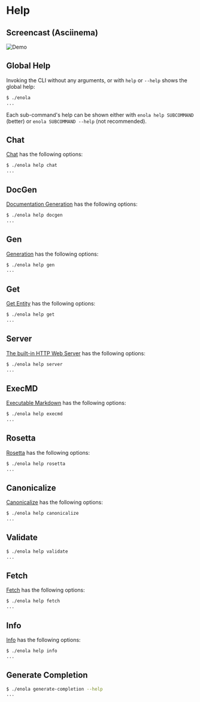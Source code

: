 <!--
    SPDX-License-Identifier: Apache-2.0

    Copyright 2023-2025 The Enola <https://enola.dev> Authors

    Licensed under the Apache License, Version 2.0 (the "License");
    you may not use this file except in compliance with the License.
    You may obtain a copy of the License at

        https://www.apache.org/licenses/LICENSE-2.0

    Unless required by applicable law or agreed to in writing, software
    distributed under the License is distributed on an "AS IS" BASIS,
    WITHOUT WARRANTIES OR CONDITIONS OF ANY KIND, either express or implied.
    See the License for the specific language governing permissions and
    limitations under the License.
-->

# Help

## Screencast (Asciinema)

![Demo](script.svg)

## Global Help

Invoking the CLI without any arguments, or with `help` or `--help` shows the global help:

```bash $? cd ../.././..
$ ./enola
...
```

Each sub-command's help can be shown either with `enola help SUBCOMMAND` (better) or `enola SUBCOMMAND --help` (not recommended).

## Chat

[Chat](../chat/index.md) has the following options:

```bash cd ../.././..
$ ./enola help chat
...
```

## DocGen

[Documentation Generation](../docgen/index.md) has the following options:

```bash cd ../.././..
$ ./enola help docgen
...
```

## Gen

[Generation](../gen/index.md) has the following options:

```bash cd ../.././..
$ ./enola help gen
...
```

## Get

[Get Entity](../get/index.md) has the following options:

```bash cd ../.././..
$ ./enola help get
...
```

## Server

[The built-in HTTP Web Server](../server/index.md) has the following options:

```bash cd ../.././..
$ ./enola help server
...
```

## ExecMD

[Executable Markdown](../execmd/index.md) has the following options:

```bash cd ../.././..
$ ./enola help execmd
...
```

## Rosetta

[Rosetta](../rosetta/index.md) has the following options:

```bash cd ../.././..
$ ./enola help rosetta
...
```

## Canonicalize

[Canonicalize](../canonicalize/index.md) has the following options:

```bash cd ../.././..
$ ./enola help canonicalize
...
```

## Validate

```bash cd ../.././..
$ ./enola help validate
...
```

## Fetch

[Fetch](../fetch/index.md) has the following options:

```bash cd ../.././..
$ ./enola help fetch
...
```

## Info

[Info](../info/index.md) has the following options:

```bash cd ../.././..
$ ./enola help info
...
```

## Generate Completion

```bash cd ../.././..
$ ./enola generate-completion --help
...
```
